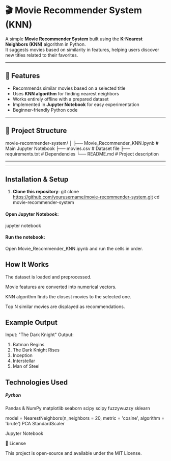 # 🎬 Movie Recommender System (KNN)

A simple **Movie Recommender System** built using the **K-Nearest Neighbors (KNN)** algorithm in Python.  
It suggests movies based on similarity in features, helping users discover new titles related to their favorites.  

---

## 📌 Features
-  Recommends similar movies based on a selected title  
-  Uses **KNN algorithm** for finding nearest neighbors  
-  Works entirely offline with a prepared dataset  
-  Implemented in **Jupyter Notebook** for easy experimentation  
-  Beginner-friendly Python code  

---

## 📂 Project Structure
movie-recommender-system/
│
├── Movie_Recommender_KNN.ipynb # Main Jupyter Notebook
├── movies.csv # Dataset file
├── requirements.txt # Dependencies
└── README.md # Project description

---


---

##  Installation & Setup
1. **Clone this repository**:
git clone https://github.com/yourusername/movie-recommender-system.git
cd movie-recommender-system

#### Open Jupyter Notebook:
jupyter notebook

#### Run the notebook:
Open Movie_Recommender_KNN.ipynb and run the cells in order.

## How It Works

The dataset is loaded and preprocessed.

Movie features are converted into numerical vectors.

KNN algorithm finds the closest movies to the selected one.

Top N similar movies are displayed as recommendations.

## Example Output

Input: "The Dark Knight"
Output:

1. Batman Begins  
2. The Dark Knight Rises  
3. Inception  
4. Interstellar  
5. Man of Steel  

## Technologies Used

##### Python

Pandas & NumPy
matplotlib
seaborn
scipy
scipy
fuzzywuzzy
sklearn

model = NearestNeighbors(n_neighbors = 20,
                                 metric = 'cosine',
                                 algorithm = 'brute')
PCA
StandardScaler

Jupyter Notebook

📜 License

This project is open-source and available under the MIT License.
